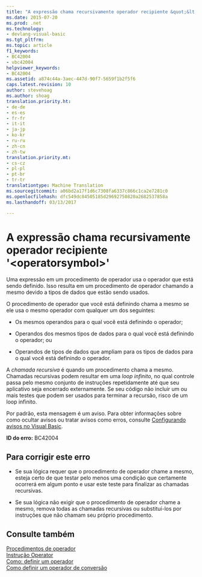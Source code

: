 ```yaml
---
title: "A expressão chama recursivamente operador recipiente &quot;&lt;operatorsymbol&gt;&quot; | Documentos do Microsoft"
ms.date: 2015-07-20
ms.prod: .net
ms.technology:
- devlang-visual-basic
ms.tgt_pltfrm: 
ms.topic: article
f1_keywords:
- BC42004
- vbc42004
helpviewer_keywords:
- BC42004
ms.assetid: a874c44a-3aec-447d-90f7-5659f1b2f5f6
caps.latest.revision: 10
author: stevehoag
ms.author: shoag
translation.priority.ht:
- de-de
- es-es
- fr-fr
- it-it
- ja-jp
- ko-kr
- ru-ru
- zh-cn
- zh-tw
translation.priority.mt:
- cs-cz
- pl-pl
- pt-br
- tr-tr
translationtype: Machine Translation
ms.sourcegitcommit: a06bd2a17f1d6c7308fa6337c866c1ca2e7281c0
ms.openlocfilehash: dfc549dc84505185d29692750820a2682537858a
ms.lasthandoff: 03/13/2017

---
```

# <a name="expression-recursively-calls-containing-operator-39ltoperatorsymbolgt39"></a>A expressão chama recursivamente operador recipiente '&lt;operatorsymbol&gt;'
Uma expressão em um procedimento de operador usa o operador que está sendo definido. Isso resulta em um procedimento de operador chamando a mesmo devido a tipos de dados que estão sendo usados.  
  
 O procedimento de operador que você está definindo chama a mesmo se ele usa o mesmo operador com qualquer um dos seguintes:  
  
-   Os mesmos operandos para o qual você está definindo o operador;  
  
-   Operandos dos mesmos tipos de dados para o qual você está definindo o operador; ou  
  
-   Operandos de tipos de dados que ampliam para os tipos de dados para o qual você está definindo o operador.  
  
 A *chamada recursiva* é quando um procedimento chama a mesmo. Chamadas recursivas podem resultar em uma *loop infinito*, no qual controle passa pelo mesmo conjunto de instruções repetidamente até que seu aplicativo seja encerrado externamente. Se seu código não incluir um ou mais testes que podem ser usados para terminar a recursão, risco de um loop infinito.  
  
 Por padrão, esta mensagem é um aviso. Para obter informações sobre como ocultar avisos ou tratar avisos como erros, consulte [Configurando avisos no Visual Basic](https://docs.microsoft.com/visualstudio/ide/configuring-warnings-in-visual-basic).  
  
 **ID do erro:** BC42004  
  
## <a name="to-correct-this-error"></a>Para corrigir este erro  
  
-   Se sua lógica requer que o procedimento de operador chame a mesmo, esteja certo de que testar pelo menos uma condição que certamente ocorrerá em algum ponto e usar este teste para finalizar as chamadas recursivas.  
  
-   Se sua lógica não exigir que o procedimento de operador chame a mesmo, remova todas as chamadas recursivas ou substituí-los por instruções que não chamam seu próprio procedimento.  
  
## <a name="see-also"></a>Consulte também  
 [Procedimentos de operador](../../visual-basic/programming-guide/language-features/procedures/operator-procedures.md)   
 [Instrução Operator](../../visual-basic/language-reference/statements/operator-statement.md)   
 [Como: definir um operador](../../visual-basic/programming-guide/language-features/procedures/how-to-define-an-operator.md)   
 [Como definir um operador de conversão](../../visual-basic/programming-guide/language-features/procedures/how-to-define-a-conversion-operator.md)
